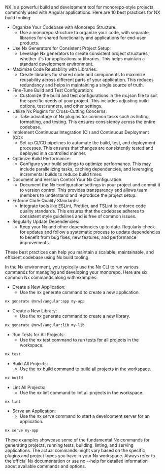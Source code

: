 NX is a powerful build and development tool for monorepo-style projects, commonly used with Angular applications. Here are 10 best practices for NX build tooling:

- Organize Your Codebase with Monorepo Structure:
  - Use a monorepo structure to organize your code, with separate libraries for shared functionality and applications for end-user products.
- Use Nx Generators for Consistent Project Setup:
  - Leverage Nx generators to create consistent project structures, whether it's for applications or libraries. This helps maintain a standard development environment.
- Maximize Code Reusability with Libraries:
  - Create libraries for shared code and components to maximize reusability across different parts of your application. This reduces redundancy and helps in maintaining a single source of truth.
- Fine-Tune Build and Test Configuration:
  - Customize the build and test configurations in the nx.json file to suit the specific needs of your project. This includes adjusting build options, test runners, and other settings.
- Utilize Nx Plugins for Cross-Cutting Concerns:
  - Take advantage of Nx plugins for common tasks such as linting, formatting, and testing. This ensures consistency across the entire codebase.
- Implement Continuous Integration (CI) and Continuous Deployment (CD):
  - Set up CI/CD pipelines to automate the build, test, and deployment processes. This ensures that changes are consistently tested and deployed in a controlled manner.
- Optimize Build Performance:
  - Configure your build settings to optimize performance. This may include parallelizing tasks, caching dependencies, and leveraging incremental builds to reduce build times.
- Document and Version Control Your Nx Configuration:
  - Document the Nx configuration settings in your project and commit it to version control. This provides transparency and allows team members to understand and reproduce the project setup.
- Enforce Code Quality Standards:
  - Integrate tools like ESLint, Prettier, and TSLint to enforce code quality standards. This ensures that the codebase adheres to consistent style guidelines and is free of common issues.
- Regularly Update Dependencies:
  - Keep your Nx and other dependencies up to date. Regularly check for updates and follow a systematic process to update dependencies to benefit from bug fixes, new features, and performance improvements.

These best practices can help you maintain a scalable, maintainable, and efficient codebase using Nx build tooling.

In the Nx environment, you typically use the Nx CLI to run various commands for managing and developing your monorepo. Here are six common Nx commands along with examples:

- Create a New Application:
  - Use the nx generate command to create a new application.

```bash
nx generate @nrwl/angular:app my-app
```

- Create a New Library:
  - Use the nx generate command to create a new library.

```bash
nx generate @nrwl/angular:lib my-lib
```

- Run Tests for All Projects:
  - Use the nx test command to run tests for all projects in the workspace.

```bash
nx test
```

- Build All Projects:
  - Use the nx build command to build all projects in the workspace.

```bash
nx build
```

- Lint All Projects:
  - Use the nx lint command to lint all projects in the workspace.

```bash
nx lint
```

- Serve an Application:
  - Use the nx serve command to start a development server for an application.

```bash
nx serve my-app
```

These examples showcase some of the fundamental Nx commands for generating projects, running tests, building, linting, and serving applications. The actual commands might vary based on the specific plugins and project types you have in your Nx workspace. Always refer to the official Nx documentation or use nx --help for detailed information about available commands and options.